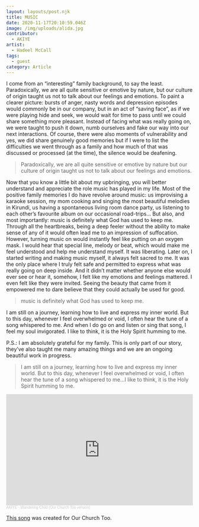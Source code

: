 ```yaml
---
layout: layouts/post.njk
title: MUSIC
date: 2020-11-17T20:10:59.046Z
image: /img/uploads/alida.jpg
contributor:
  - AKIYE
artist:
  - Hadeel McCall
tags:
  - guest
category: Article
---
```

I come from an “interesting” family background, to say the least. Paradoxically, we are all quite sensitive or emotive by nature, but our culture of origin taught us not to talk about our feelings and emotions. To paint a clearer picture: bursts of anger, nasty words and depression episodes would commonly be in our company, but in an act of “saving face”, as if we were playing hide and seek, we would wait for time to pass until we could share something more pleasant. Instead of facing what was really going on, we were taught to push it down, numb ourselves and fake our way into our next interactions. Of course, there were also moments of vulnerability and yes, we did share genuinely good memories but if I were to list the difficulties we went through as a family and how much of that was discussed or processed (at the time), the silence would be deafening.

> Paradoxically, we are all quite sensitive or emotive by nature but our culture of origin taught us not to talk about our feelings and emotions.

Now that you know a little bit about my upbringing, you will better understand and appreciate the role music has played in my life. Most of the positive family memories I do have revolve around music: us improvising a karaoke session, my mom cooking and singing the most beautiful melodies in Kirundi, us having a spontaneous living room dance party, us listening to each other’s favourite album on our occasional road-trips… But also, and most importantly: music is definitely what God has used to keep me. Through all the heartbreaks, being a deep feeler without the ability to make sense of any of it would often lead me to an impression of suffocation. However, turning music on would instantly feel like putting on an oxygen mask. I would hear that special line, melody or beat, which would make me feel understood and help me understand myself. It was liberating. Later on, I started writing and making music myself, it always felt sacred to me. It was the only place where I truly felt safe and permitted to express what was really going on deep inside. And it didn’t matter whether anyone else would ever see or hear it, somehow, I felt like my emotions and feelings mattered. I even felt like they were invited. Seeing the beauty that came from it empowered me to dare believe that they could actually be used for good. 

> music is definitely what God has used to keep me.

I am still on a journey, learning how to live and express my inner world. But to this day, whenever I feel overwhelmed or void, I often hear the tune of a song whispered to me. And when I do go on and listen or sing that song, I feel my soul invigorated. I like to think, it is the Holy Spirit humming to me.

P.S.: I am absolutely grateful for my family. This is only part of our story, they’ve also taught me many amazing things and we are an ongoing beautiful work in progress.

> I am still on a journey, learning how to live and express my inner world. But to this day, whenever I feel overwhelmed or void, I often hear the tune of a song whispered to me...I like to think, it is the Holy Spirit humming to me.



<div class='gallery'>
  <div id='video' class='video__wrapper is-wider'>
    <iframe width="100%" height="300" scrolling="no" frameborder="no" allow="autoplay" src="https://w.soundcloud.com/player/?url=https%3A//api.soundcloud.com/tracks/929774809&color=%23ff5500&auto_play=false&hide_related=false&show_comments=true&show_user=true&show_reposts=false&show_teaser=true&visual=true"></iframe><div style="font-size: 10px; color: #cccccc;line-break: anywhere;word-break: normal;overflow: hidden;white-space: nowrap;text-overflow: ellipsis; font-family: Interstate,Lucida Grande,Lucida Sans Unicode,Lucida Sans,Garuda,Verdana,Tahoma,sans-serif;font-weight: 100;"><a href="https://soundcloud.com/akiye" title="AKIYE" target="_blank" style="color: #cccccc; text-decoration: none;">AKIYE</a> · <a href="https://soundcloud.com/akiye/wanderingchild" title="Wandering Child (Our Church Too version)" target="_blank" style="color: #cccccc; text-decoration: none;">Wandering Child (Our Church Too version)</a></div>
  </div>
</div>

[This song](https://soundcloud.com/akiye/wanderingchild) was created for Our Church Too.